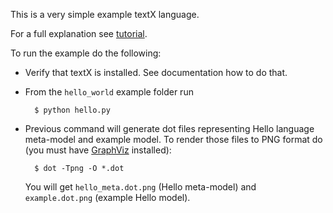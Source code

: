 This is a very simple example textX language.

For a full explanation see
[tutorial](http://textx.github.io/textX/tutorials/hello_world/).

To run the example do the following:

- Verify that textX is installed. See documentation how to do that.

- From the `hello_world` example folder run

        $ python hello.py

- Previous command will generate dot files representing Hello language
  meta-model and example model. To render those files to PNG format do (you
  must have [GraphViz](http://graphviz.org/) installed):

        $ dot -Tpng -O *.dot

  You will get `hello_meta.dot.png` (Hello meta-model) and `example.dot.png`
  (example Hello model).
